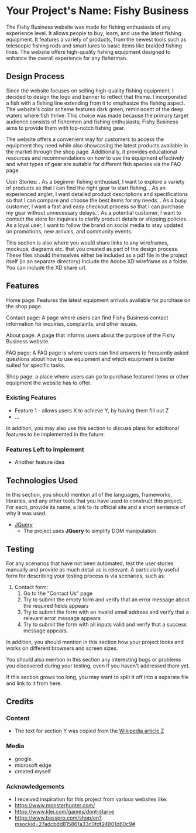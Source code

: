 # Your Project's Name: Fishy Business

The Fishy Business website was made for fishing enthusiasts of any experience level. It allows people to buy, learn, and use the latest fishing equipment. It features a variety of products, from the newest tools such as telescopic fishing rods and smart lures to basic items like braided fishing lines. The website offers high-quality fishing equipment designed to enhance the overall experience for any fisherman. 
 
## Design Process
 
Since the website focuses on selling high-quality fishing equipment, I decided to design the logo and banner to reflect that theme. I incorporated a fish with a fishing line extending from it to emphasize the fishing aspect. The website's color scheme features dark green, reminiscent of the deep waters where fish thrive. This choice was made because the primary target audience consists of fishermen and fishing enthusiasts; Fishy Business aims to provide them with top-notch fishing gear.

The website offers a convenient way for customers to access the equipment they need while also showcasing the latest products available in the market through the shop page. Additionally, it provides educational resources and recommendations on how to use the equipment effectively and what types of gear are suitable for different fish species via the FAQ page.

User Stories:
. As a beginner fishing enthusiast, I want to explore a variety of products so that I can find the right gear to start fishing.
. As an experienced angler, I want detailed product descriptions and specifications so that I can compare and choose the best items for my needs.
. As a busy customer, I want a fast and easy checkout process so that I can purchase my gear without unnecessary delays.
. As a potential customer, I want to contact the store for inquiries to clarify product details or shipping policies.
. As a loyal user, I want to follow the brand on social media to stay updated on promotions, new arrivals, and community events.

This section is also where you would share links to any wireframes, mockups, diagrams etc. that you created as part of the design process. 
These files should themselves either be included as a pdf file in the project itself (in an separate directory)
Include the Adobe XD wireframe as a folder. You can include the XD share url. 

## Features

Home page: Features the latest equipment arrivals available for purchase on the shop page.

Contact page: A page where users can find Fishy Business contact information for inquiries, complaints, and other issues.

About page: A page that informs users about the purpose of the Fishy Business website.

FAQ page: A FAQ page is where users can find answers to frequently asked questions about how to use equipment and which equipment is better suited for specific tasks.

Shop page: a place where users can go to purchase featured items or other equipment the website has to offer.
 
### Existing Features
- Feature 1 - allows users X to achieve Y, by having them fill out Z
- ...

In addition, you may also use this section to discuss plans for additional features to be implemented in the future:

### Features Left to Implement
- Another feature idea

## Technologies Used

In this section, you should mention all of the languages, frameworks, libraries, and any other tools that you have used to construct this project. For each, provide its name, a link to its official site and a short sentence of why it was used.

- [JQuery](https://jquery.com)
    - The project uses **JQuery** to simplify DOM manipulation.


## Testing

For any scenarios that have not been automated, test the user stories manually and provide as much detail as is relevant. A particularly useful form for describing your testing process is via scenarios, such as:

1. Contact form:
    1. Go to the "Contact Us" page
    2. Try to submit the empty form and verify that an error message about the required fields appears
    3. Try to submit the form with an invalid email address and verify that a relevant error message appears
    4. Try to submit the form with all inputs valid and verify that a success message appears.

In addition, you should mention in this section how your project looks and works on different browsers and screen sizes.

You should also mention in this section any interesting bugs or problems you discovered during your testing, even if you haven't addressed them yet.

If this section grows too long, you may want to split it off into a separate file and link to it from here.

## Credits

### Content
- The text for section Y was copied from the [Wikipedia article Z](https://en.wikipedia.org/wiki/Z)

### Media
- google
- microsoft edge
- created myself

### Acknowledgements

- I received inspiration for this project from various websites like:
- https://www.monsterhunter.com/
- https://www.klei.com/games/dont-starve
- https://www.basspro.com/shop/en?msockid=27adcbdd815861a33c0fdf24801d60c9#